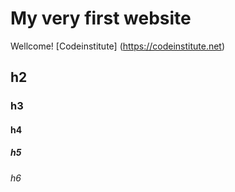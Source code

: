 # My very first website

Wellcome! [Codeinstitute] (https://codeinstitute.net)

## h2

### h3

#### h4

##### h5

###### h6


